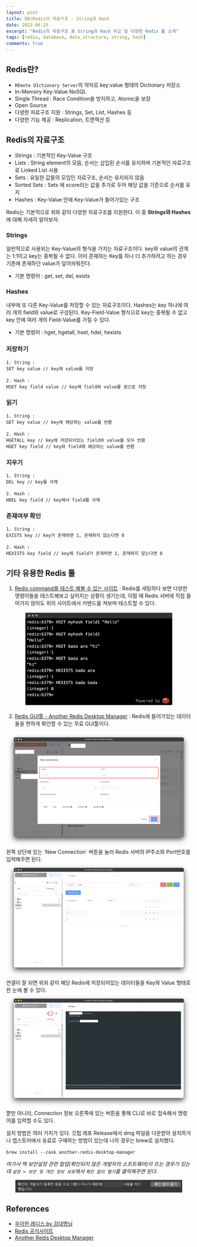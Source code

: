 ```yaml
---
layout: post
title: DB/Redis의 자료구조 - String과 Hash
date: 2022-06-25
excerpt: "Redis의 자료구조 중 String과 Hash 비교 및 다양한 Redis 툴 소개"
tags: [redis, database, data_structure, string, hash]
comments: true
---
```


## Redis란?
- `REmote DIctionary Server`의 약자로 key:value 형태의 Dictionary 저장소
- In-Memory Key-Value NoSQL
- Single Thread : Race Condition을 방지하고, Atomic을 보장
- Open Source
- 다양한 자료구조 지원 : Strings, Set, List, Hashes 등
- 다양한 기능 제공 : Replication, 트랜잭션 등

## Redis의 자료구조
- Strings : 기본적인 Key-Value 구조
- Lists : String element의 모음, 순서는 삽입된 순서를 유지하며 기본적인 자료구조로 Linked List 사용
- Sets : 유일한 값들의 모임인 자료구조, 순서는 유지되지 않음
- Sorted Sets : Sets 에 score라는 값을 추가로 두어 해당 값을 기준으로 순서를 유지
- Hashes : Key-Value 안에 Key-Value가 들어가있는 구조

Redis는 기본적으로 위와 같이 다양한 자료구조를 지원한다. 이 중 **Strings와 Hashes**에 대해 자세히 알아보자.

### Strings
일반적으로 사용되는 Key-Value의 형식을 가지는 자료구조이다.
key와 value의 관계는 1:1이고 key는 중복될 수 없다.
이미 존재하는 Key를 하나 더 추가하려고 하는 경우 기존에 존재하던 value가 덮어씌워진다.  
* 기본 명령어 : get, set, del, exists

### Hashes
내부에 또 다른 Key-Value를 저장할 수 있는 자료구조이다.
Hashes는 key 하나에 여러 개의 field와 value로 구성된다.
Key-Field-Value 형식으로 key는 중복될 수 없고 key 안에 여러 개의 Field-Value를 가질 수 있다.  
* 기본 명령어 : hget, hgetall, hset, hdel, hexists

### 저장하기
```
1. String : 
SET key value // key에 value를 저장

2. Hash :
HSET key field value // key에 field와 value를 쌍으로 저장
```

### 읽기
```
1. String :
GET key value // key에 해당하는 value를 반환

2. Hash :
HGETALL key // key에 저장되어있는 field와 value를 모두 반환
HGET key field // key와 field에 해당하는 value를 반환
```

### 지우기
```
1. String :
DEL key // key를 삭제

2. Hash :
HDEL key field // key에서 field를 삭제
```

### 존재여부 확인
```
1. String :
EXISTS key // key가 존재하면 1, 존재하지 않는다면 0

2. Hash :
HEXISTS key field // key에 field가 존재하면 1, 존재하지 않는다면 0
```

## 기타 유용한 Redis 툴
1. [Redis command를 테스트 해볼 수 있는 사이트](https://redis.io/commands/hset/) : Redis를 세팅하다 보면 다양한 명령어들을 테스트해보고 싶어지는 상황이 생기는데, 이럴 때 Redis 서버에 직접 들어가지 않아도 위의 사이트에서 커맨드를 쳐보며 테스트할 수 있다.
<div style="width:80% !important; margin:0 auto">
<img src="/assets/img/redis1.png" alt="redis1.png">
</div>

2. [Redis GUI툴 - Another Redis Desktop Manager](https://github.com/qishibo/AnotherRedisDesktopManager) : Redis에 들어가있는 데이터들을 편하게 확인할 수 있는 무료 GUI툴이다.
<div style="width:100% !important; margin:0 auto">
<img src="/assets/img/redis2.png" alt="redis2.png">
</div>
왼쪽 상단에 있는 `New Connection` 버튼을 눌러 Redis 서버의 IP주소와 Port번호를 입력해주면 된다.

<div style="width:100% !important; margin:0 auto">
<img src="/assets/img/redis3.png" alt="redis3.png">
</div>
연결이 잘 되면 위와 같이 해당 Redis에 저장되어있는 데이터들을 Key와 Value 형태로 한 눈에 볼 수 있다.

<div style="width:100% !important; margin:0 auto">
<img src="/assets/img/redis4.png" alt="redis4.png">
</div>
뿐만 아니라, Connection 정보 오른쪽에 있는 버튼을 통해 CLI로 바로 접속해서 명령어를 입력할 수도 있다.

설치 방법은 여러 가지가 있다.
깃헙 레포 Release에서 dmg 파일을 다운받아 설치하거나 앱스토어에서 유료로 구매하는 방법이 있는데 나의 경우는 brew로 설치했다.

```
brew install --cask another-redis-desktop-manager
```

*여기서 맥 보안설정 관련 팝업(확인되지 않은 개발자의 소프트웨어)이 뜨는 경우가 있는데 `설정 > 보안 및 개인 정보 보호`에서 `확인 없이 열기`를 클릭해주면 된다.*
<div style="width:90% !important; margin:0 auto">
<img src="/assets/img/redis5.png" alt="redis5.png">
</div>

## References
- [우아한 레디스 by 강대명님](https://www.youtube.com/watch?v=mPB2CZiAkKM&ab_channel=%EC%9A%B0%EC%95%84%ED%95%9CTech)
- [Redis 공식사이트](https://redis.io/commands/hset/)
- [Another Redis Desktop Manager](https://github.com/qishibo/AnotherRedisDesktopManager)

